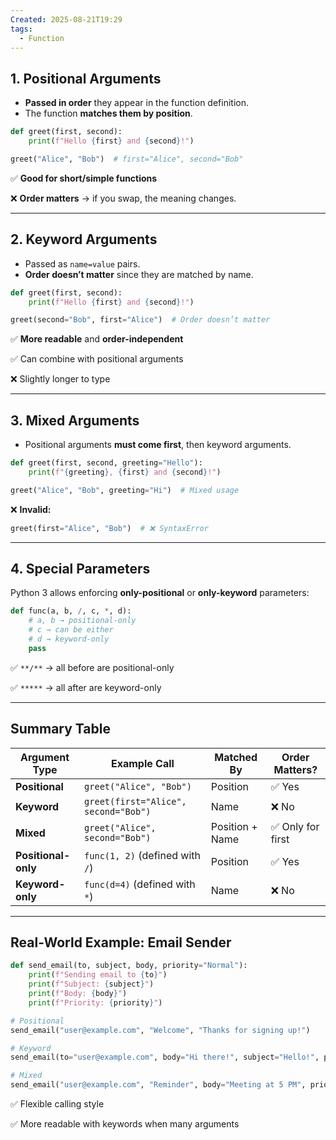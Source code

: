 ```yaml
---
Created: 2025-08-21T19:29
tags:
  - Function
---
```

## 1. Positional Arguments

- **Passed in order** they appear in the function definition.
- The function **matches them by position**.

```Python
def greet(first, second):
    print(f"Hello {first} and {second}!")

greet("Alice", "Bob")  # first="Alice", second="Bob"
```

✅ **Good for short/simple functions**

❌ **Order matters** → if you swap, the meaning changes.

---

## 2. Keyword Arguments

- Passed as `name=value` pairs.
- **Order doesn’t matter** since they are matched by name.

```Python
def greet(first, second):
    print(f"Hello {first} and {second}!")

greet(second="Bob", first="Alice")  # Order doesn’t matter
```

✅ **More readable** and **order-independent**

✅ Can combine with positional arguments

❌ Slightly longer to type

---

## 3. Mixed Arguments

- Positional arguments **must come first**, then keyword arguments.

```Python
def greet(first, second, greeting="Hello"):
    print(f"{greeting}, {first} and {second}!")

greet("Alice", "Bob", greeting="Hi")  # Mixed usage
```

❌ **Invalid:**

```Python
greet(first="Alice", "Bob")  # ❌ SyntaxError
```

---

## 4. Special Parameters

Python 3 allows enforcing **only-positional** or **only-keyword** parameters:

```Python
def func(a, b, /, c, *, d):
    # a, b → positional-only
    # c → can be either
    # d → keyword-only
    pass
```

✅ `**/**` → all before are positional-only

✅ `*****` → all after are keyword-only

---

## Summary Table

|Argument Type|Example Call|Matched By|Order Matters?|
|---|---|---|---|
|**Positional**|`greet("Alice", "Bob")`|Position|✅ Yes|
|**Keyword**|`greet(first="Alice", second="Bob")`|Name|❌ No|
|**Mixed**|`greet("Alice", second="Bob")`|Position + Name|✅ Only for first|
|**Positional-only**|`func(1, 2)` (defined with `/`)|Position|✅ Yes|
|**Keyword-only**|`func(d=4)` (defined with `*`)|Name|❌ No|

---

## Real-World Example: Email Sender

```Python
def send_email(to, subject, body, priority="Normal"):
    print(f"Sending email to {to}")
    print(f"Subject: {subject}")
    print(f"Body: {body}")
    print(f"Priority: {priority}")

# Positional
send_email("user@example.com", "Welcome", "Thanks for signing up!")

# Keyword
send_email(to="user@example.com", body="Hi there!", subject="Hello!", priority="High")

# Mixed
send_email("user@example.com", "Reminder", body="Meeting at 5 PM", priority="Urgent")
```

✅ Flexible calling style

✅ More readable with keywords when many arguments